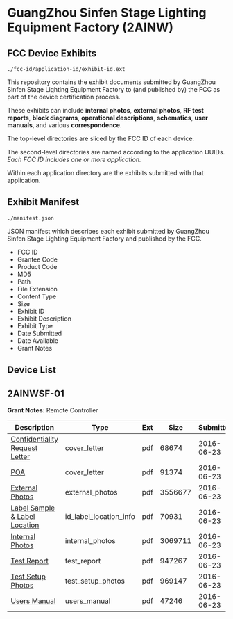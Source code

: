 # GuangZhou Sinfen Stage Lighting Equipment Factory (2AINW)
## FCC Device Exhibits

```
./fcc-id/application-id/exhibit-id.ext
```

This repository contains the exhibit documents submitted by GuangZhou Sinfen Stage Lighting Equipment Factory to (and published by) the FCC as part of the device certification process.

These exhibits can include **internal photos**, **external photos**, **RF test reports**, **block diagrams**, **operational descriptions**, **schematics**, **user manuals**, and various **correspondence**.

The top-level directories are sliced by the FCC ID of each device.

The second-level directories are named according to the application UUIDs. *Each FCC ID includes one or more application.*

Within each application directory are the exhibits submitted with that application. 

## Exhibit Manifest

```
./manifest.json
```

JSON manifest which describes each exhibit submitted by GuangZhou Sinfen Stage Lighting Equipment Factory and published by the FCC.

- FCC ID
- Grantee Code
- Product Code
- MD5
- Path
- File Extension
- Content Type
- Size
- Exhibit ID
- Exhibit Description
- Exhibit Type
- Date Submitted
- Date Available
- Grant Notes

## Device List
## 2AINWSF-01
**Grant Notes:** Remote Controller

| Description | Type | Ext | Size | Submitted | Available |
| ----------- | ---- | --- | ---- | --------- | --------- |
| [Confidentiality Request Letter](2AINWSF-01/e851906530b5c18974d3aa10b74a27fd/3038594.pdf) | cover_letter | pdf | 68674 | 2016-06-23 | 2016-06-23 |
| [POA](2AINWSF-01/e851906530b5c18974d3aa10b74a27fd/3038597.pdf) | cover_letter | pdf | 91374 | 2016-06-23 | 2016-06-23 |
| [External Photos](2AINWSF-01/e851906530b5c18974d3aa10b74a27fd/3038593.pdf) | external_photos | pdf | 3556677 | 2016-06-23 | 2016-06-23 |
| [Label Sample & Label Location](2AINWSF-01/e851906530b5c18974d3aa10b74a27fd/3038596.pdf) | id_label_location_info | pdf | 70931 | 2016-06-23 | 2016-06-23 |
| [Internal Photos](2AINWSF-01/e851906530b5c18974d3aa10b74a27fd/3038598.pdf) | internal_photos | pdf | 3069711 | 2016-06-23 | 2016-06-23 |
| [Test Report](2AINWSF-01/e851906530b5c18974d3aa10b74a27fd/3038595.pdf) | test_report | pdf | 947267 | 2016-06-23 | 2016-06-23 |
| [Test Setup Photos](2AINWSF-01/e851906530b5c18974d3aa10b74a27fd/3038599.pdf) | test_setup_photos | pdf | 969147 | 2016-06-23 | 2016-06-23 |
| [Users Manual](2AINWSF-01/e851906530b5c18974d3aa10b74a27fd/3038600.pdf) | users_manual | pdf | 47246 | 2016-06-23 | 2016-06-23 |
